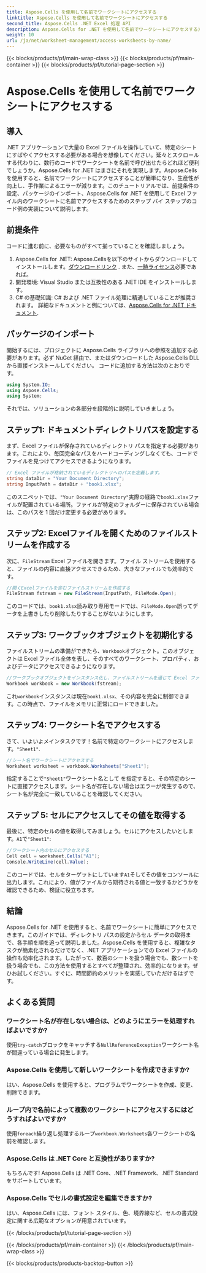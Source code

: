 ```yaml
---
title: Aspose.Cells を使用して名前でワークシートにアクセスする
linktitle: Aspose.Cells を使用して名前でワークシートにアクセスする
second_title: Aspose.Cells .NET Excel 処理 API
description: Aspose.Cells for .NET を使用して名前でワークシートにアクセスする方法を学びます。ステップバイステップのガイドに従って、ワークシート データを効率的に取得して表示します。
weight: 10
url: /ja/net/worksheet-management/access-worksheets-by-name/
---
```


{{< blocks/products/pf/main-wrap-class >}}
{{< blocks/products/pf/main-container >}}
{{< blocks/products/pf/tutorial-page-section >}}

# Aspose.Cells を使用して名前でワークシートにアクセスする

## 導入
.NET アプリケーションで大量の Excel ファイルを操作していて、特定のシートにすばやくアクセスする必要がある場合を想像してください。延々とスクロールする代わりに、数行のコードでワークシートを名前で呼び出せたらどれほど便利でしょうか。Aspose.Cells for .NET はまさにそれを実現します。Aspose.Cells を使用すると、名前でワークシートにアクセスすることが簡単になり、生産性が向上し、手作業によるエラーが減ります。このチュートリアルでは、前提条件の設定、パッケージのインポート、Aspose.Cells for .NET を使用して Excel ファイル内のワークシートに名前でアクセスするためのステップ バイ ステップのコード例の実装について説明します。
## 前提条件
コードに進む前に、必要なものがすべて揃っていることを確認しましょう。
1.  Aspose.Cells for .NET: Aspose.Cellsを以下のサイトからダウンロードしてインストールします。[ダウンロードリンク](https://releases.aspose.com/cells/net/) . また、[一時ライセンス](https://purchase.aspose.com/temporary-license/)必要であれば。
2. 開発環境: Visual Studio または互換性のある .NET IDE をインストールします。
3. C# の基礎知識: C# および .NET ファイル処理に精通していることが推奨されます。
詳細なドキュメントと例については、[Aspose.Cells for .NET ドキュメント](https://reference.aspose.com/cells/net/).
## パッケージのインポート
開始するには、プロジェクトに Aspose.Cells ライブラリへの参照を追加する必要があります。必ず NuGet 経由で、またはダウンロードした Aspose.Cells DLL から直接インストールしてください。
コードに追加する方法は次のとおりです。
```csharp
using System.IO;
using Aspose.Cells;
using System;
```
それでは、ソリューションの各部分を段階的に説明していきましょう。
## ステップ1: ドキュメントディレクトリパスを設定する
まず、Excel ファイルが保存されているディレクトリ パスを指定する必要があります。これにより、毎回完全なパスをハードコーディングしなくても、コードでファイルを見つけてアクセスできるようになります。
```csharp
// Excel ファイルが格納されているディレクトリへのパスを定義します。
string dataDir = "Your Document Directory";
string InputPath = dataDir + "book1.xlsx";
```
このスニペットでは、`"Your Document Directory"`実際の経路で`book1.xlsx`ファイルが配置されている場所。ファイルが特定のフォルダーに保存されている場合は、このパスを 1 回だけ変更する必要があります。
## ステップ2: Excelファイルを開くためのファイルストリームを作成する
次に、`FileStream` Excel ファイルを開きます。ファイル ストリームを使用すると、ファイルの内容に直接アクセスできるため、大きなファイルでも効率的です。
```csharp
//開くExcelファイルを含むファイルストリームを作成する
FileStream fstream = new FileStream(InputPath, FileMode.Open);
```
このコードでは、`book1.xlsx`読み取り専用モードでは、`FileMode.Open`誤ってデータを上書きしたり削除したりすることがないようにします。
## ステップ3: ワークブックオブジェクトを初期化する
ファイルストリームの準備ができたら、`Workbook`オブジェクト。このオブジェクトは Excel ファイル全体を表し、そのすべてのワークシート、プロパティ、およびデータにアクセスできるようになります。
```csharp
//ワークブックオブジェクトをインスタンス化し、ファイルストリームを通じて Excel ファイルを開く
Workbook workbook = new Workbook(fstream);
```
これ`workbook`インスタンスは現在`book1.xlsx`、その内容を完全に制御できます。この時点で、ファイルをメモリに正常にロードできました。
## ステップ4: ワークシート名でアクセスする
さて、いよいよメインタスクです！名前で特定のワークシートにアクセスします。`"Sheet1"`. 
```csharp
//シート名でワークシートにアクセスする
Worksheet worksheet = workbook.Worksheets["Sheet1"];
```
指定することで`"Sheet1"`ワークシート名として を指定すると、その特定のシートに直接アクセスします。シート名が存在しない場合はエラーが発生するので、シート名が完全に一致していることを確認してください。
## ステップ 5: セルにアクセスしてその値を取得する
最後に、特定のセルの値を取得してみましょう。セルにアクセスしたいとします。`A1`で`"Sheet1"`:
```csharp
//ワークシート内のセルにアクセスする
Cell cell = worksheet.Cells["A1"];
Console.WriteLine(cell.Value);
```
このコードでは、セルをターゲットにしています`A1`そしてその値をコンソールに出力します。これにより、値がファイルから期待される値と一致するかどうかを確認できるため、検証に役立ちます。
## 結論
Aspose.Cells for .NET を使用すると、名前でワークシートに簡単にアクセスできます。このガイドでは、ディレクトリ パスの設定からセル データの取得まで、各手順を順を追って説明しました。Aspose.Cells を使用すると、複雑なタスクが簡素化されるだけでなく、.NET アプリケーションでの Excel ファイルの操作も効率化されます。したがって、数百のシートを扱う場合でも、数シートを扱う場合でも、この方法を使用するとすべてが整理され、効率的になります。ぜひお試しください。すぐに、時間節約のメリットを実感していただけるはずです。
## よくある質問
### ワークシート名が存在しない場合は、どのようにエラーを処理すればよいですか?
使用`try-catch`ブロックをキャッチする`NullReferenceException`ワークシート名が間違っている場合に発生します。
### Aspose.Cells を使用して新しいワークシートを作成できますか?
はい、Aspose.Cells を使用すると、プログラムでワークシートを作成、変更、削除できます。
### ループ内で名前によって複数のワークシートにアクセスするにはどうすればよいですか?
使用`foreach`繰り返し処理するループ`workbook.Worksheets`各ワークシートの名前を確認します。
### Aspose.Cells は .NET Core と互換性がありますか?
もちろんです! Aspose.Cells は .NET Core、.NET Framework、.NET Standard をサポートしています。
### Aspose.Cells でセルの書式設定を編集できますか?
はい、Aspose.Cells には、フォント スタイル、色、境界線など、セルの書式設定に関する広範なオプションが用意されています。

{{< /blocks/products/pf/tutorial-page-section >}}

{{< /blocks/products/pf/main-container >}}
{{< /blocks/products/pf/main-wrap-class >}}

{{< blocks/products/products-backtop-button >}}
